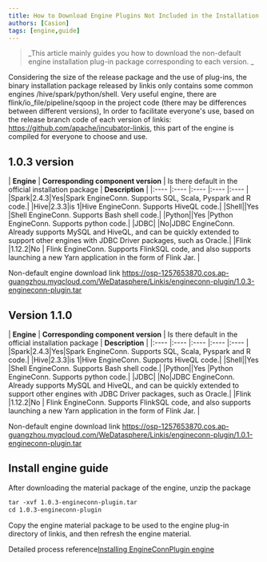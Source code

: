 ```yaml
---
title: How to Download Engine Plugins Not Included in the Installation Package By Default
authors: [Casion]
tags: [engine,guide]
---
```

> _This article mainly guides you how to download the non-default engine installation plug-in package corresponding to each version. _

Considering the size of the release package and the use of plug-ins, the binary installation package released by linkis only contains some common engines /hive/spark/python/shell.
Very useful engine, there are flink/io_file/pipeline/sqoop in the project code (there may be differences between different versions),
In order to facilitate everyone's use, based on the release branch code of each version of linkis: https://github.com/apache/incubator-linkis, this part of the engine is compiled for everyone to choose and use.

## 1.0.3 version

| **Engine** | **Corresponding component version** | Is there default in the official installation package | **Description** |
|:---- |:---- |:---- |:---- |:---- |
|Spark|2.4.3|Yes|Spark EngineConn. Supports SQL, Scala, Pyspark and R code.|
|Hive|2.3.3|is 1|Hive EngineConn. Supports HiveQL code.|
|Shell||Yes |Shell EngineConn. Supports Bash shell code.|
|Python||Yes |Python EngineConn. Supports python code.|
|JDBC| |No|JDBC EngineConn. Already supports MySQL and HiveQL, and can be quickly extended to support other engines with JDBC Driver packages, such as Oracle.|
|Flink |1.12.2|No | Flink EngineConn. Supports FlinkSQL code, and also supports launching a new Yarn application in the form of Flink Jar. |

Non-default engine download link
https://osp-1257653870.cos.ap-guangzhou.myqcloud.com/WeDatasphere/Linkis/engineconn-plugin/1.0.3-engineconn-plugin.tar


## Version 1.1.0

| **Engine** | **Corresponding component version** | Is there default in the official installation package | **Description** |
|:---- |:---- |:---- |:---- |:---- |
|Spark|2.4.3|Yes|Spark EngineConn. Supports SQL, Scala, Pyspark and R code.|
|Hive|2.3.3|is 1|Hive EngineConn. Supports HiveQL code.|
|Shell||Yes |Shell EngineConn. Supports Bash shell code.|
|Python||Yes |Python EngineConn. Supports python code.|
|JDBC| |No|JDBC EngineConn. Already supports MySQL and HiveQL, and can be quickly extended to support other engines with JDBC Driver packages, such as Oracle.|
|Flink |1.12.2|No | Flink EngineConn. Supports FlinkSQL code, and also supports launching a new Yarn application in the form of Flink Jar. |

Non-default engine download link
https://osp-1257653870.cos.ap-guangzhou.myqcloud.com/WeDatasphere/Linkis/engineconn-plugin/1.0.1-engineconn-plugin.tar

## Install engine guide

After downloading the material package of the engine, unzip the package
```html
tar -xvf 1.0.3-engineconn-plugin.tar
cd 1.0.3-engineconn-plugin

````

Copy the engine material package to be used to the engine plug-in directory of linkis, and then refresh the engine material.


Detailed process reference[Installing EngineConnPlugin engine](https://linkis.incubator.apache.org/zh-CN/docs/latest/deployment/engine_conn_plugin_installation)